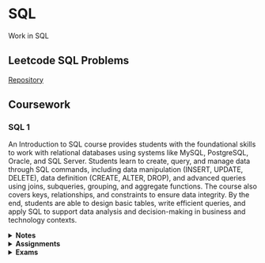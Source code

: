 <h1>SQL</b></h1>
<p>Work in SQL
<br>
<h2>Leetcode SQL Problems</h2>
<p>
  <a href="https://github.com/markrandyreid/leetcode.sql" target="_blank">Repository</a>
</p>

<h2>Coursework</h2>
<h3>SQL 1</h3>
<p>An Introduction to SQL course provides students with the foundational skills to work with relational databases using systems like MySQL, PostgreSQL, Oracle, and SQL Server. Students learn to create, query, and manage data through SQL commands, including data manipulation (INSERT, UPDATE, DELETE), data definition (CREATE, ALTER, DROP), and advanced queries using joins, subqueries, grouping, and aggregate functions. The course also covers keys, relationships, and constraints to ensure data integrity. By the end, students are able to design basic tables, write efficient queries, and apply SQL to support data analysis and decision-making in business and technology contexts.</p>

<details name="fia_notes">
  <summary><strong>Notes</strong></summary>
  <ul style="padding-left: 30px;">
  </ul>
</details>

<details name="sql_assignments">
  <summary><strong>Assignments</strong></summary>
  <ul style="padding-left: 30px;">
   <p>
     <a href="http://htmlpreview.github.io/?https://github.com/markrandyreid/economics/blob/main/assignments/econometrics.a1.html" target="_blank">MySQL Download and Install</a>
   </p>
   </ul>
</details>

<details name="fia_exams">
  <summary><strong>Exams</strong></summary>
  <ul style="padding-left: 30px;">
  </ul>
</details>
